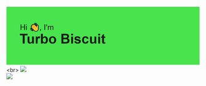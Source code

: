 ![Yes](https://raw.githubusercontent.com/TurboBiscuit/TurboBiscuit/master/header.png "Made Using REHeader https://reheader.glitch.me/home")<br>
[![](https://github-readme-stats.vercel.app/api?username=turbobiscuit&theme=dark)](https://turbobiscuit.net)<br>
[![](https://github-readme-stats.vercel.app/api/pin/?username=bonfireapi&repo=bonfire&theme=dark)](https://git.io/bonfireapi)
